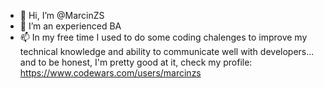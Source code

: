 - 👋 Hi, I’m @MarcinZS
- 👀 I’m an experienced BA
- 📫 In my free time I used to do some coding chalenges to improve my technical knowledge and ability to communicate well with developers... and to be honest, I'm pretty good at it, check my profile: https://www.codewars.com/users/marcinzs
